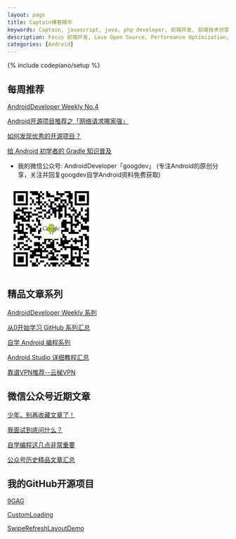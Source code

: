 ```yaml
---
layout: page
title: Captain博客精华
keywords: Captain, javascript, java, php developer, 前端开发, 前端技术分享, performance
description: Focus 前端开发, Love Open Source, Performance Optimization, Coding now
categories: [Android]
---
```

{% include codepiano/setup %}

## 每周推荐

[AndroidDeveloper Weekly No.4](http://stormzhang.com/weekly/2016/08/08/android-developer-weekly-no-4/)

[Android开源项目推荐之「网络请求哪家强」](http://stormzhang.com/opensource/2016/08/05/android-open-source-project-recommend2/)

[如何发现优秀的开源项目？](http://stormzhang.com/github/2016/07/28/learn-github-from-zero7/)

[给 Android 初学者的 Gradle 知识普及](http://stormzhang.com/android/2016/07/02/gradle-for-android-beginners/)


* 我的微信公众号: AndroidDeveloper「googdev」 (专注Android的原创分享，关注并回复googdev自学Android资料免费获取)

<img src="/image/weixinpublic.jpg" />

## 精品文章系列

[AndroidDeveloper Weekly 系列](http://stormzhang.com/weekly/2016/07/26/android-developer-weekly/)

[从0开始学习 GitHub 系列汇总](http://stormzhang.com/github/2016/06/19/learn-github-from-zero-summary/)

[自学 Android 编程系列](http://stormzhang.com/android/2016/06/10/learn-android-byself/)

[Android Studio 详细教程汇总](http://stormzhang.com/devtools/2015/06/17/android-studio-all)

[靠谱VPN推荐--云梯VPN](http://refyt.com/?r=a9b90a505050781a)

## 微信公众号近期文章

[少年，别再收藏文章了！](http://mp.weixin.qq.com/s?__biz=MzA4NTQwNDcyMA==&mid=2650661932&idx=1&sn=8325f8bd782a376434a5bf69e4f38dee#rd)

[我面试到底问什么？](http://mp.weixin.qq.com/s?__biz=MzA4NTQwNDcyMA==&mid=2650661871&idx=1&sn=158c380826bb9138fdb2976152dc279b#rd)

[自学编程这几点非常重要](http://mp.weixin.qq.com/s?__biz=MzA4NTQwNDcyMA==&mid=2650661865&idx=1&sn=085e2be66714763b5550c54e9253883a#rd)

[公众号历史精品文章汇总](http://mp.weixin.qq.com/s?__biz=MzA4NTQwNDcyMA==&mid=503177922&idx=1&sn=6ef35c039a6564b1cec6343754a6c004&scene=23&srcid=0527Py9mKBRTPAWeo7GkikDO#rd)

<!-- <a href="http://m.jianxun.io/event/2?from=stormzhang"><img src="http://www.jianxun.io/ad/20151101/eventno2-stormzhang-banner.png" /></a> -->

## 我的GitHub开源项目

[9GAG](https://github.com/stormzhang/9GAG)

[CustomLoading](https://github.com/stormzhang/CustomLoading)

[SwipeRefreshLayoutDemo](https://github.com/stormzhang/SwipeRefreshLayoutDemo)

<br />



